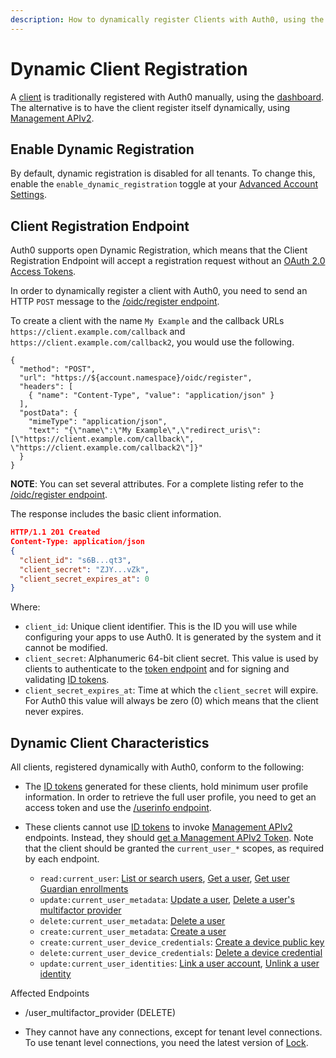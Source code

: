 ```yaml
---
description: How to dynamically register Clients with Auth0, using the Management APIv2.
---
```


# Dynamic Client Registration

A [client](/clients) is traditionally registered with Auth0 manually, using the [dashboard](${manage_url}). The alternative is to have the client register itself dynamically, using [Management APIv2](/api/management/v2).

## Enable Dynamic Registration

By default, dynamic registration is disabled for all tenants. To change this, enable the `enable_dynamic_registration` toggle at your [Advanced Account Settings](${manage_url}/#/account/advanced).

## Client Registration Endpoint

Auth0 supports open Dynamic Registration, which means that the Client Registration Endpoint will accept a registration request without an [OAuth 2.0 Access Tokens](/tokens/access-token).

In order to dynamically register a client with Auth0, you need to send an HTTP `POST` message to the [/oidc/register endpoint](/api/management/v2#!/oidc/register).

To create a client with the name `My Example` and the callback URLs `https://client.example.com/callback` and `https://client.example.com/callback2`, you would use the following.

```har
{
  "method": "POST",
  "url": "https://${account.namespace}/oidc/register",
  "headers": [
    { "name": "Content-Type", "value": "application/json" }
  ],
  "postData": {
    "mimeType": "application/json",
    "text": "{\"name\":\"My Example\",\"redirect_uris\": [\"https://client.example.com/callback\", \"https://client.example.com/callback2\"]}"
  }
}
```

**NOTE**: You can set several attributes. For a complete listing refer to the [/oidc/register endpoint](/api/management/v2#!/oidc/register).

The response includes the basic client information.

```json
HTTP/1.1 201 Created
Content-Type: application/json
{
  "client_id": "s6B...qt3",
  "client_secret": "ZJY...vZk",
  "client_secret_expires_at": 0   
}
```

Where:
- `client_id`: Unique client identifier. This is the ID you will use while configuring your apps to use Auth0. It is generated by the system and it cannot be modified.
- `client_secret`: Alphanumeric 64-bit client secret. This value is used by clients to authenticate to the [token endpoint](/api/authentication#get-token) and for signing and validating [ID tokens](/tokens/id-token).
- `client_secret_expires_at`: Time at which the `client_secret` will expire. For Auth0 this value will always be zero (0) which means that the client never expires.

## Dynamic Client Characteristics

All clients, registered dynamically with Auth0, conform to the following:

- The [ID tokens](/tokens/id-token) generated for these clients, hold minimum user profile information. In order to retrieve the full user profile, you need to get an access token and use the [/userinfo endpoint](/api/authentication#get-user-info).

- These clients cannot use [ID tokens](/tokens/id-token) to invoke [Management APIv2](/api/management/v2) endpoints. Instead, they should [get a Management APIv2 Token](/api/management/v2/tokens#how-to-get-a-management-apiv2-token). Note that the client should be granted the `current_user_*` scopes, as required by each endpoint.


  - `read:current_user`: [List or search users](/api/management/v2#!/Users/get_users), [Get a user](/api/management/v2#!/Users/get_users_by_id), [Get user Guardian enrollments](/api/management/v2#!/Users/get_enrollments)
  - `update:current_user_metadata`: [Update a user](/api/management/v2#!/Users/patch_users_by_id), [Delete a user's multifactor provider](/api/management/v2#!/Users/delete_multifactor_by_provider)
  - `delete:current_user_metadata`: [Delete a user](/api/management/v2#!/Users/delete_users_by_id)
  - `create:current_user_metadata`: [Create a user](/api/management/v2#!/Users/post_users)
  - `create:current_user_device_credentials`: [Create a device public key](/api/management/v2#!/Device_Credentials/post_device_credentials)
  - `delete:current_user_device_credentials`: [Delete a device credential](/api/management/v2#!/Device_Credentials/delete_device_credentials_by_id)
  - `update:current_user_identities`: [Link a user account](/api/management/v2#!/Users/post_identities), [Unlink a user identity](/api/management/v2#!/Users/delete_provider_by_user_id)

Affected Endpoints
- /user_multifactor_provider (DELETE)

- They cannot have any connections, except for tenant level connections. To use tenant level connections, you need the latest version of [Lock](/libraries/lock).

